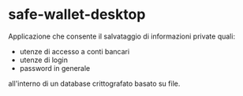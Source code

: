 # safe-wallet-desktop

Applicazione che consente il salvataggio di informazioni private quali:
- utenze di accesso a conti bancari
- utenze di login
- password in generale

all'interno di un database crittografato basato su file. 
